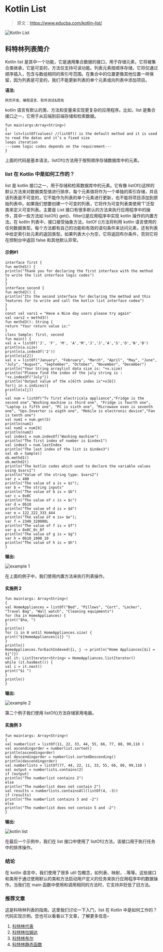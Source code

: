 # Kotlin List

> 原文：<https://www.educba.com/kotlin-list/>

![Kotlin List](img/23d37e743e30aa3d1b368137b8fcb4f6.png)



## 科特林列表简介

Kotlin list 是其中一个功能，它是通用集合数据的接口，用于存储元素，它将被集合类继承，它是可变的，方法仅支持可读功能。列表元素按顺序存储，它将仅通过顺序插入，包含与数组相同的索引号范围。在集合中的位置更像其他位置一样保留，因为列表是可变的，我们不能更新列表的单个元素或向列表中添加项目。

**语法:**

<small>网页开发、编程语言、软件测试&其他</small>

kotlin 语言有默认的类、方法和变量来实现更复杂的应用程序。比如，list 是集合接口之一，它用于从后端到前端存储和检索数据。

```
fun main(args:Array<String>)
{
var lst=listOf(values) //listOf() is the default method and it is used to read the datas and it’s a fixed size
loops iteration
---some logic codes depends on the requirement---
}
```

上面的代码是基本语法，listOf()方法用于按照顺序存储数据库中的元素。

### list 在 Kotlin 中是如何工作的？

list 是 kotlin 接口之一，用于存储和检索数据库中的元素。它有像 listOf()这样的默认方法来对数据类型值进行排序，每个元素值将作为一个单独的索引存储，并且该列表是不可变的，它不能作为列表的单个元素进行更新，也不能将项目添加到原始列表中。如果我们想要创建一个可变的列表，它将作为可变列表<t>类使用‘T’泛型类来定义可变列表。主要是 List 接口有很多默认的方法来执行应用程序中的操作，其中一些方法如 listOf() get()、filter()是应用程序中实现 kotlin 操作的内置方法。在 kotlin 列表中，接口接受抽象方法，listOf <any>()方法将利用 kotlin 语言使用的任何数据类型。每个方法都有自己的功能和有效的语句条件来访问元素，还有列表中给定索引处元素的返回类型。如果列表大小为空，它将返回布尔条件，否则它将在控制台中返回 false 和其他默认异常。</any></t>

#### 示例#1

```
interface first {
fun methd1() {
println("Thank you for declaring the first interface with the method to write the list interface logic codes")
}
}
interface second {
fun methd2() {
println("Its the second interface for declaring the method and this features for to write and call the kotlin list interface codea")
}
}
const val vars1 = "Have a Nice day users please try again"
val vars2 = methd3()
fun methd3(): String {
return "Your return value is:"
}
class Sample: first, second
fun main() {
val a = listOf('J', 'F', 'M', 'A','M','J','J','A','S','O','N','D')
println(a.size)
println(a.indexOf('2'))
println(a[2])
val x = listOf("January", "February", "March", "April", "May", "June", "July", "August", "September", "October", "November", "December")
println("Your String arraylist data size is: "+x.size)
println("Please find the index of the july string is : "+x.indexOf("July"))
println("Output value of the x[6]th index is"+x[6])
for(j in x.indices){
println(x[j])
}
val num = listOf("Tv first electricala appliance","Fridge is the second one","Washing machine is third one", "Fridge is fourth one", "Laptop is fifth one", "PC is sixth one", "Microwave oven is seventh one", "Ups-Inverter is eigth one", "Mobile is electronic device","Fan is tenth one")
val num1 = num.get(5)
println(num1)
val num2 = num[6]
println(num2)
val index1 = num.indexOf("Washing machine")
println("The first index of number is $index1")
val index3 = num.lastIndex
println("The last index of the list is $index3")
val ob = Sample()
ob.methd1()
ob.methd2()
println("The kotlin codes which used to declare the variable values using $vars1")
println("Value of the string type: $vars2")
var z = 400
println("The value of a is = $z");
var b = "The string inputs"
println("The value of b is = $b")
var c = 0x0C
println("The value of c is = $c")
var d = 0b10
println("The value of d is = $d")
var e = 122_222_333_444
println("The value of e is= $e");
var f = 2340_320000L
println("The value of f is = $f")
var g = 0x0C_0c_0f
println("The value of g is = $g")
var h = 0b10_1000_10
println("The value of h is = $h")
}
```

**输出:**

![example 1](img/ae8110054410cf2c167e902c9bcf4ba1.png)



在上面的例子中，我们使用内置方法来执行列表操作。

#### 实施例 2

```
fun main(args: Array<String>)
{
val HomeAppliances = listOf("Bed", "Pillows", "Cort", "Locker", "Travel Bag", "Wall watch", "Cleaning equipments")
for (ha in HomeAppliances) {
print("$ha, ")
}
println()
for (i in 0 until HomeAppliances.size) {
print("${HomeAppliances[i]} ")
}
println()
HomeAppliances.forEachIndexed({i, j -> println("Home Appliances[$i] = $j")})
val it: ListIterator<String> = HomeAppliances.listIterator()
while (it.hasNext()) {
val i = it.next()
print("$i ")
}
println()
}
```

**输出:**

![example 2](img/d84fb59db8db611d678a4308b780d3f4.png)



第二个例子我们使用 listOf()方法存储家用电器。

#### 实施例 3

```
fun main(args: Array<String>)
{
val numberlist = listOf(11, 22, 33, 44, 55, 66, 77, 88, 99,110 )
val ascendingorder = numberlist.sorted()
println(ascendingorder)
val descendingorder = numberlist.sortedDescending()
println(descendingorder)
val numberlists = listOf(77, 44, 22, 11, 33, 55, 66, 88, 99,110 )
val output = numberlists.contains(2)
if (output)
println("The numberlist contains 2")
else
println("The numberlist does not contain 2")
val results = numberlists.containsAll(listOf(4, -3))
if (results)
println("The numberlist contains 5 and -2")
else
println("The numberlist does not contain 5 and -2")
}
```

**输出:**

![kotlin list ](img/983843a01b261d3bf4e293accceb0df7.png)



在最后一个示例中，我们在 list 接口中使用了 listOf()方法，该接口用于执行任务中的排序操作。

### 结论

在 kotlin 语言中，我们使用了很多 util 包概念，如列表、映射，..等等。这些接口和类用于通过使用默认的类和方法启动用户定义的任务来执行应用程序中的数据操作。当我们在 main 函数中使用和调用相同的方法时，它支持并贬低了旧方法。

### 推荐文章

这是科特林列表的指南。这里我们讨论一下入门，list 在 Kotlin 中是如何工作的？代码实现示例。您也可以看看以下文章，了解更多信息–

1.  [科特林代表](https://www.educba.com/kotlin-delegate/)
2.  [科特林拉姆达](https://www.educba.com/kotlin-lambda/)
3.  [科特林布尔](https://www.educba.com/kotlin-boolean/)
4.  [科特林静态函数](https://www.educba.com/kotlin-static-function/)





